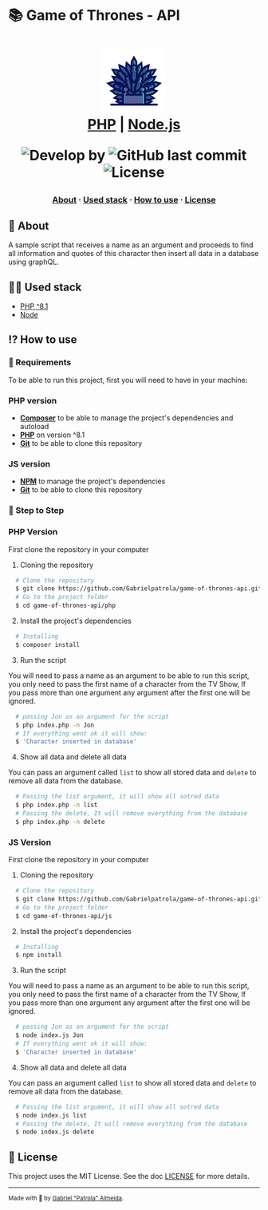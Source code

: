 # 📚 Game of Thrones - API

<h1 align="center">
    <img alt="Game Of Thrones" src="assets/icon.png" height="128px" />
    <br/>
  <a href="https://nodejs.org/en/" target="_blank" rel="noopener">PHP</a> | <a href="https://www.php.net/docs.php" target="_blank" rel="noopener">Node.js</a>

<p align="center">
  <img alt="Develop by" src="https://img.shields.io/badge/Develop%20by-Gabriel%20Patrola-blue?style=flat&logo=Awesome-Lists">
  <img alt="GitHub last commit" src="https://img.shields.io/github/last-commit/gabrielpatrola/game-of-thrones-api?color=informational&style=flat&logo=GitHub-Actions">
  <img alt="License" src="https://img.shields.io/github/license/gabrielpatrola/game-of-thrones-api?&style=flat&logo=Google-Sheets">
<p>

<h3 align="center">
  <a href="#-about">About</a>
  <span> · </span>
  <a href="#-used-stack">Used stack</a>
  <span> · </span>
  <a href="#-how-to-use">How to use</a>
  <span> · </span>
  <a href="#-license">License</a>
</h3>

## 💭 About

A sample script that receives a name as an argument and proceeds to find all information and quotes of this character then insert all data in a database using graphQL.

## 👨‍💻 Used stack

- <a href="https://www.php.net/docs.php" target="_blank" rel="noopener">PHP ^8.1</a>
- <a href="https://nodejs.org/en/" target="_blank" rel="noopener">Node</a>

## ⁉ How to use

### 🤔 Requirements

To be able to run this project, first you will need to have in your machine:

### PHP version

- **<a href="https://getcomposer.org" target="_blank" rel="noopener">Composer</a>** to be able to manage the project's dependencies and autoload
- **<a href="https://www.php.net/downloads" target="_blank" rel="noopener">PHP</a>** on version ^8.1
- **<a href="https://git-scm.com/downloads" target="_blank" rel="noopener">Git</a>** to be able to clone this repository

### JS version

- **<a href="https://www.npmjs.com/" target="_blank" rel="noopener">NPM</a>** to manage the project's dependencies
- **<a href="https://git-scm.com/downloads" target="_blank" rel="noopener">Git</a>** to be able to clone this repository

### 📝 Step to Step

### PHP Version
First clone the repository in your computer

1. Cloning the repository

```sh
  # Clone the repository
  $ git clone https://github.com/Gabrielpatrola/game-of-thrones-api.git
  # Go to the project folder
  $ cd game-of-thrones-api/php
```

2. Install the project's dependencies

```sh
  # Installing
  $ composer install
```

3. Run the script

You will need to pass a name as an argument to be able to run this script, you only need to pass the first name of a character from the TV Show, If you pass more than one argument any argument after the first one will be ignored.

```sh
  # passing Jon as an argument for the script
  $ php index.php -n Jon
  # If everything went ok it will show:
  $ 'Character inserted in database'
```

4. Show all data and delete all data

You can pass an argument called `list` to show all stored data and `delete` to remove all data from the database.

```sh
  # Passing the list argument, it will show all sotred data
  $ php index.php -n list
  # Passing the delete, It will remove everything from the database
  $ php index.php -n delete
```

### JS Version

First clone the repository in your computer

1. Cloning the repository

```sh
  # Clone the repository
  $ git clone https://github.com/Gabrielpatrola/game-of-thrones-api.git
  # Go to the project folder
  $ cd game-of-thrones-api/js
```

2. Install the project's dependencies

```sh
  # Installing
  $ npm install
```

3. Run the script

You will need to pass a name as an argument to be able to run this script, you only need to pass the first name of a character from the TV Show, If you pass more than one argument any argument after the first one will be ignored.

```sh
  # passing Jon as an argument for the script
  $ node index.js Jon
  # If everything went ok it will show:
  $ 'Character inserted in database'
```

4. Show all data and delete all data

You can pass an argument called `list` to show all stored data and `delete` to remove all data from the database.

```sh
  # Passing the list argument, it will show all sotred data
  $ node index.js list
  # Passing the delete, It will remove everything from the database
  $ node index.js delete
```

## 📃 License

This project uses the MIT License. See the doc [LICENSE](/LICENSE) for more details.

---

<sup> Made with 💙 by <a href="https://github.com/Gabrielpatrola" target="_blank" rel="noopener">Gabriel "Patrola" Almeida</a>.</sup>
